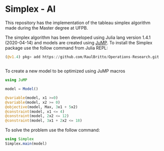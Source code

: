 # Simplex - AI

This repository has the implementation of the tableau simplex algorithm made during the Master degree at UFPB.

The simplex algorithm has been developed using Julia lang version 1.4.1 (2020-04-14) and models are created using [JuMP](https://www.juliaopt.org/JuMP.jl/stable/). To install the Simplex package use the follow command from Julia REPL:

```julia
(@v1.4) pkg> add https://github.com/RaulBritto/Operations-Research.git
```

##

To create a new model to be optimized using JuMP macros

```julia
using JuMP

model = Model()

@variable(model, x1 >=0)
@variable(model, x2 >= 0)
@objective(model, Max, 3x1 + 5x2)
@constraint(model, x1 <= 4)
@constraint(model, 2x2 <= 12)
@constraint(model, 3x1 + 2x2 <= 18)
```
To solve the problem use the follow command:
```julia
using Simplex
Simplex.main(model)
